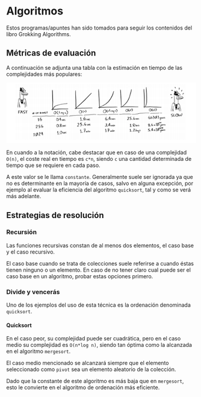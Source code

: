 # Algoritmos

Estos programas/apuntes han sido tomados para seguir los contenidos del libro Grokking Algorithms.

## Métricas de evaluación

A continuación se adjunta una tabla con la estimación en tiempo de las complejidades más populares:

![big o notation](./doc/big_o_notation.png)

En cuando a la notación, cabe destacar que en caso de una complejidad ` O(n)`, el coste real en tiempo es `c*n`, siendo
`c` una cantidad determinada de tiempo que se requiere en cada paso.

A este valor se le llama `constante`. Generalmente suele ser ignorada ya que no es determinante en la mayoría de casos,
salvo en alguna excepción, por ejemplo al evaluar la eficiencia del algoritmo `quicksort`, tal y como se verá más
adelante. 

## Estrategias de resolución

### Recursión

Las funciones recursivas constan de al menos dos elementos, el caso base y el caso recursivo.

El caso base cuando se trata de colecciones suele referirse a cuando éstas tienen ninguno o un elemento. En caso de no tener claro cual puede ser el caso base en un algoritmo, probar estas opciones primero.

### Divide y vencerás

Uno de los ejemplos del uso de esta técnica es la ordenación denominada `quicksort`.

#### Quicksort

En el caso peor, su complejidad puede ser cuadrática, pero en el caso medio su complejidad es `O(n*log n)`, siendo tan
óptima como la alcanzada en el algoritmo `mergesort`.

El caso medio mencionado se alcanzará siempre que el elemento seleccionado como `pivot` sea un elemento aleatorio de la
colección.

Dado que la constante de este algoritmo es más baja que en `mergesort`, esto le convierte en el algoritmo de ordenación
más eficiente.